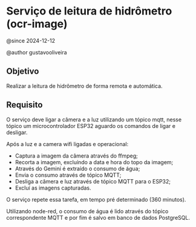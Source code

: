 # Serviço de leitura de hidrômetro (ocr-image)

@since 2024-12-12

@author gustavooliveira

## Objetivo

Realizar a leitura de hidrômetro de forma remota e automática.


## Requisito


O serviço deve ligar a câmera e a luz utilizando um tópico mqtt, nesse tópico um microcontrolador ESP32 aguardo os comandos de ligar e desligar.

Após a luz e a camera wifi ligadas e operacional:

* Captura a imagem da câmera através do ffmpeg;
* Recorta a imagem, excluíndo a data e hora do topo da imagem;
* Através do Gemini é extraído o consumo de água;
* Envia o consumo através de tópico MQTT;
* Desliga a câmera e luz através de tópico MQTT para o ESP32;
* Excluí as imagens capturadas.

O serviço repete essa tarefa, em tempo pré determinado (360 minutos).


Utilizando node-red, o consumo de água é lido através do tópico correspondente MQTT e por fim é salvo em banco de dados PostgreSQL.



